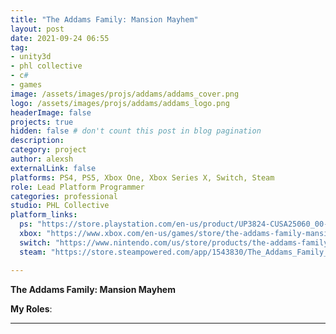 ```yaml
---
title: "The Addams Family: Mansion Mayhem"
layout: post
date: 2021-09-24 06:55
tag: 
- unity3d
- phl collective
- c#
- games
image: /assets/images/projs/addams/addams_cover.png
logo: /assets/images/projs/addams/addams_logo.png
headerImage: false
projects: true
hidden: false # don't count this post in blog pagination
description: 
category: project
author: alexsh
externalLink: false
platforms: PS4, PS5, Xbox One, Xbox Series X, Switch, Steam
role: Lead Platform Programmer
categories: professional
studio: PHL Collective
platform_links:
  ps: "https://store.playstation.com/en-us/product/UP3824-CUSA25060_00-ADDAMSBASEGAME01"
  xbox: "https://www.xbox.com/en-us/games/store/the-addams-family-mansion-mayhem/9nk9lwx511gx?activetab=pivot:overviewtab"
  switch: "https://www.nintendo.com/us/store/products/the-addams-family-mansion-mayhem-switch/"
  steam: "https://store.steampowered.com/app/1543830/The_Addams_Family_Mansion_Mayhem/"

---
```


**The Addams Family: Mansion Mayhem** 


**My Roles**:


---
